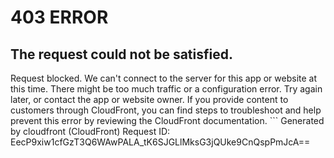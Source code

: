 # 403 ERROR

## The request could not be satisfied.

Request blocked. We can't connect to the server for this app or website at this time. There might be too much traffic or a configuration error. Try again later, or contact the app or website owner. If you provide content to customers through CloudFront, you can find steps to troubleshoot and help prevent this error by reviewing the CloudFront documentation. ```
Generated by cloudfront (CloudFront)
Request ID: EecP9xiw1cfGzT3Q6WAwPALA_tK6SJGLlMksG3jQUke9CnQspPmJcA==

```

